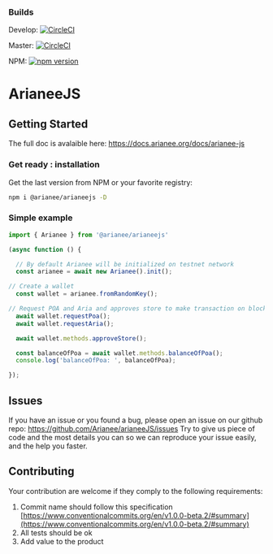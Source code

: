 
### Builds
Develop: [![CircleCI](https://circleci.com/gh/Arianee/arianeeJS/tree/develop.svg)](https://circleci.com/gh/Arianee/arianeeJS/tree/develop.svg)

Master: [![CircleCI](https://circleci.com/gh/Arianee/arianeeJS/tree/master.svg)](https://circleci.com/gh/Arianee/arianeeJS/tree/master.svg)

NPM: [![npm version](https://img.shields.io/npm/v/@arianee/arianeejs.svg?style=flat)](https://www.npmjs.com/package/@arianee/arianeejs)


# ArianeeJS


## Getting Started

The full doc is avalaible here: https://docs.arianee.org/docs/arianee-js
 
### Get ready : installation
  
  Get the last version from NPM or your favorite registry:

````sh
npm i @arianee/arianeejs -D
````

### Simple example

```javascript
import { Arianee } from '@arianee/arianeejs'

(async function () {

  // By default Arianee will be initialized on testnet network
  const arianee = await new Arianee().init();

// Create a wallet
  const wallet = arianee.fromRandomKey();

// Request POA and Aria and approves store to make transaction on blockchain
  await wallet.requestPoa();
  await wallet.requestAria();

  await wallet.methods.approveStore();

  const balanceOfPoa = await wallet.methods.balanceOfPoa();
  console.log('balanceOfPoa: ', balanceOfPoa);

});
```  

## Issues

If you have an issue or you found a bug, please open an issue on our github repo: https://github.com/Arianee/arianeeJS/issues
Try to give us piece of code and the most details you can so we can reproduce your issue easily, and the help you faster.

## Contributing

Your contribution are welcome if they comply to the following requirements:

 1. Commit name should follow this specification [https://www.conventionalcommits.org/en/v1.0.0-beta.2/#summary](https://www.conventionalcommits.org/en/v1.0.0-beta.2/#summary)
 2. All tests should be ok
 3. Add value to the product
